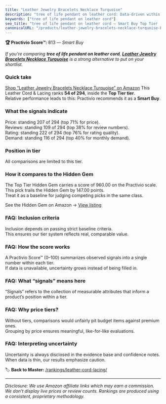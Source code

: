 ```yaml
---
title: "Leather Jewelry Bracelets Necklace Turquoise"
description: "tree of life pendant on leather cord: Data-driven within Top Tier ranking using the Practivio Score™. Positioned by quality, value, demand, findability, moment…"
keywords: ["tree of life pendant on leather cord"]
seo_title: "tree of life pendant on leather cord — Smart Buy Top Tier (2025)"
canonicalURL: "/products/leather-jewelry-bracelets-necklace-turquoise-B094W7BCM6/"
---
```


**🏆 Practivio Score™:** 813 — _Smart Buy_


*If you're comparing **tree of life pendant on leather cord**, **[Leather Jewelry Bracelets Necklace Turquoise](https://www.amazon.com/dp/B094W7BCM6?tag=practivio-20)** is a strong alternative to put on your shortlist.*
### Quick take
[Shop “Leather Jewelry Bracelets Necklace Turquoise” on Amazon](https://www.amazon.com/dp/B094W7BCM6?tag=practivio-20)
This Leather Cord & Lacing ranks **54 of 294**, inside the **Top Tier tier**.  
Relative performance leads to this: Practivio recommends it as a **Smart Buy**.

### What the signals indicate
Price: standing 207 of 294 (top 71% for price).  
Reviews: standing 109 of 294 (top 38% for review numbers).  
Rating: standing 222 of 294 (top 76% for rating quality).  
Demand: standing 116 of 294 (top 40% for monthly demand).

### Position in tier
All comparisons are limited to this tier.

### How it compares to the Hidden Gem
The Top Tier Hidden Gem carries a score of 960.00 on the Practivio scale.  
This pick trails the Hidden Gem by 147.00 points.  
Treat it as a baseline for judging competing picks in the same class.  

See the Hidden Gem on Amazon → [View listing](https://www.amazon.com/dp/B00ZO1PXDO?tag=practivio-20)

### FAQ: Inclusion criteria
Inclusion depends on passing strict baseline criteria.  
This ensures our tier system reflects real, comparable value.

### FAQ: How the score works
A Practivio Score™ (0–100) summarizes observed signals into a single number within each tier.  
If data is unavailable, uncertainty grows instead of being filled in.

### FAQ: What “signals” means here
“Signals” refers to the collection of measurable attributes that inform a product’s position within a tier.

### FAQ: Why price tiers?
Without tiers, comparisons would unfairly pit budget items against premium ones.  
Grouping by price ensures meaningful, like-for-like evaluations.

### FAQ: Interpreting uncertainty
Uncertainty is always disclosed in the evidence base and confidence notes.  
When data is thin, our results emphasize caution.


🏷️ **Back to Master:** [/rankings/leather-cord-lacing/](/rankings/leather-cord-lacing/)

---
_Disclosure: We use Amazon affiliate links which may earn a commission. We don’t display live prices or review counts. Rankings are produced using a consistent, proprietary methodology._
